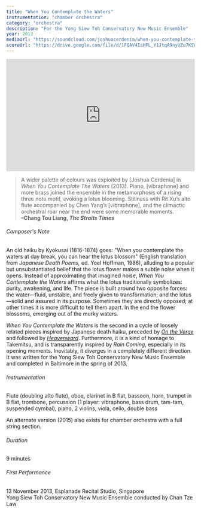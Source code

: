 ```yaml
---
title: "When You Contemplate the Waters"
instrumentation: "chamber orchestra"
category: "orchestra"
description: "For the Yong Siew Toh Conservatory New Music Ensemble"
year: 2013
mediaUrl: "https://soundcloud.com/joshuacerdenia/when-you-contemplate-the"
scoreUrl: "https://drive.google.com/file/d/1FQAV4IsHFL_Y1JtqA9nyUZu7KSWi0ZUd/view?usp=sharing"
---
```


<iframe class="mb-3" src="https://w.soundcloud.com/player/?url=https%3A//api.soundcloud.com/tracks/121204421&amp;auto_play=false&amp;hide_related=false&amp;show_comments=false&amp;show_user=true&amp;show_reposts=false&amp;visual=true" width="100%" height="300" frameborder="no" scrolling="no"></iframe>

>A wider palette of colours was exploited by [Joshua Cerdenia] in _When You Contemplate The Waters_ (2013). Piano, [vibraphone] and more brass joined the ensemble in the metamorphosis of a rising three note motif, evoking a lotus blooming. Stillness with Rit Xu’s alto flute accompanied by Chen Yang’s [vibraphone], and the climactic orchestral roar near the end were some memorable moments.\
**–Chang Tou Liang, _The Straits Times_**

###### Composer's Note

An old haiku by Kyokusai (1816-1874) goes: "When you contemplate the waters at day break, you can hear the lotus blossom" (English translation from _Japanese Death Poems,_ ed. Yoel Hoffman, 1986), alluding to a popular but unsubstantiated belief that the lotus flower makes a subtle noise when it opens. Instead of approximating that imagined noise, _When You Contemplate the Waters_ affirms what the lotus traditionally symbolizes: purity, awakening, and life. The piece is built around two opposite forces: the water—fluid, unstable, and freely given to transformation; and the lotus—solid and assured in its purpose. Sometimes they are directly opposed; at other times it is more difficult to tell them apart. In the end the flower blossoms, emerging out of the murky waters.

_When You Contemplate the Waters_ is the second in a cycle of loosely related pieces inspired by Japanese death haiku, preceded by [_On the Verge_](/works/on-the-verge) and followed by [_Heavenward_](/works/heavenward). Furthermore, it is a kind of homage to Takemitsu, and is transparently inspired by _Rain Coming_, especially in its opening moments. Inevitably, it diverges in a completely different direction. It was written for the Yong Siew Toh Conservatory New Music Ensemble and completed in Baltimore in the spring of 2013.

###### Instrumentation

Flute (doubling alto flute), oboe, clarinet in B flat, bassoon, horn, trumpet in B flat, trombone, percussion (1 player: vibraphone, bass drum, tam-tam, suspended cymbal), piano, 2 violins, viola, cello, double bass

An alternate version (2015) also exists for chamber orchestra with a full string section.

###### Duration

9 minutes

###### First Performance

13 November 2013, Esplanade Recital Studio, Singapore\
Yong Siew Toh Conservatory New Music Ensemble conducted by Chan Tze Law

